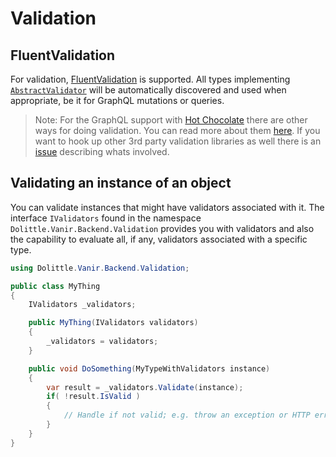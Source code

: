 # Validation

## FluentValidation

For validation, [FluentValidation](https://fluentvalidation.net) is supported.
All types implementing [`AbstractValidator`](https://docs.fluentvalidation.net/en/latest/start.html) will be automatically discovered and
used when appropriate, be it for GraphQL mutations or queries.

> Note:
> For the GraphQL support with [Hot Chocolate](https://chillicream.com/docs/hotchocolate/) there are other ways for doing validation.
> You can read more about them [here](https://chillicream.com/docs/hotchocolate/v10/execution-engine/validation-rules/).
> If you want to hook up other 3rd party validation libraries as well there is an [issue](https://github.com/ChilliCream/hotchocolate/issues/1197)
> describing whats involved.

## Validating an instance of an object

You can validate instances that might have validators associated with it.
The interface `IValidators` found in the namespace `Dolittle.Vanir.Backend.Validation` provides you with
validators and also the capability to evaluate all, if any, validators associated with
a specific type.

```csharp
using Dolittle.Vanir.Backend.Validation;

public class MyThing
{
    IValidators _validators;

    public MyThing(IValidators validators)
    {
        _validators = validators;
    }

    public void DoSomething(MyTypeWithValidators instance)
    {
        var result = _validators.Validate(instance);
        if( !result.IsValid )
        {
            // Handle if not valid; e.g. throw an exception or HTTP error codes
        }
    }
}
```
